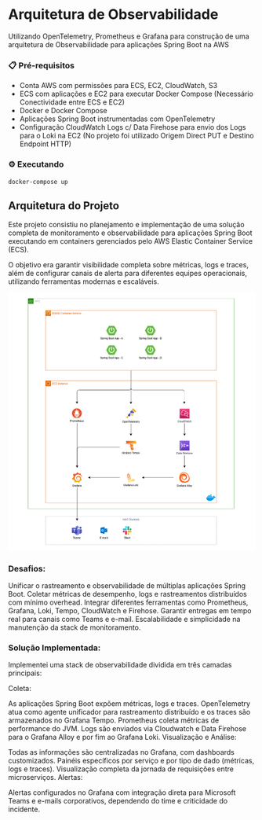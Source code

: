 # Arquitetura de Observabilidade

Utilizando OpenTelemetry, Prometheus e Grafana para construção de uma arquitetura de Observabilidade para aplicações Spring Boot na AWS

### 📋 Pré-requisitos

- Conta AWS com permissões para ECS, EC2, CloudWatch, S3
- ECS com aplicações e EC2 para executar Docker Compose (Necessário Conectividade entre ECS e EC2)
- Docker e Docker Compose
- Aplicações Spring Boot instrumentadas com OpenTelemetry
- Configuração CloudWatch Logs c/ Data Firehose para envio dos Logs para o Loki na EC2 (No projeto foi utilizado Origem Direct PUT e Destino Endpoint HTTP)

### ⚙️ Executando 

```
docker-compose up
```

## Arquitetura do Projeto

Este projeto consistiu no planejamento e implementação de uma solução completa de monitoramento e observabilidade para aplicações Spring Boot executando em containers gerenciados pelo AWS Elastic Container Service (ECS).

O objetivo era garantir visibilidade completa sobre métricas, logs e traces, além de configurar canais de alerta para diferentes equipes operacionais, utilizando ferramentas modernas e escaláveis.

![Diagrama do projeto](arquitetura-monitoramento.png)

### Desafios:

Unificar o rastreamento e observabilidade de múltiplas aplicações Spring Boot.
Coletar métricas de desempenho, logs e rastreamentos distribuídos com mínimo overhead.
Integrar diferentes ferramentas como Prometheus, Grafana, Loki, Tempo, CloudWatch e Firehose.
Garantir entregas em tempo real para canais como Teams e e-mail.
Escalabilidade e simplicidade na manutenção da stack de monitoramento.

### Solução Implementada:

Implementei uma stack de observabilidade dividida em três camadas principais:

Coleta:

As aplicações Spring Boot expõem métricas, logs e traces.
OpenTelemetry atua como agente unificador para rastreamento distribuído e os traces são armazenados no Grafana Tempo.
Prometheus coleta métricas de performance do JVM.
Logs são enviados via Cloudwatch e Data Firehose para o Grafana Alloy e por fim ao Grafana Loki.
Visualização e Análise:

Todas as informações são centralizadas no Grafana, com dashboards customizados.
Painéis específicos por serviço e por tipo de dado (métricas, logs e traces).
Visualização completa da jornada de requisições entre microserviços.
Alertas:

Alertas configurados no Grafana com integração direta para Microsoft Teams e e-mails corporativos, dependendo do time e criticidade do incidente.